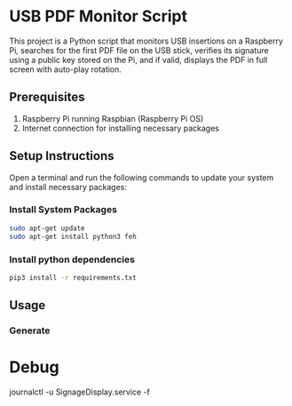 # USB PDF Monitor Script

This project is a Python script that monitors USB insertions on a Raspberry Pi, searches for the first PDF file on the USB stick, verifies its signature using a public key stored on the Pi, and if valid, displays the PDF in full screen with auto-play rotation.

## Prerequisites

1. Raspberry Pi running Raspbian (Raspberry Pi OS)
2. Internet connection for installing necessary packages

## Setup Instructions

Open a terminal and run the following commands to update your system and install necessary packages:

### Install System Packages

```bash
sudo apt-get update
sudo apt-get install python3 feh
```

### Install python dependencies

```bash
pip3 install -r requirements.txt
```

## Usage

### Generate 



# Debug

journalctl -u SignageDisplay.service -f